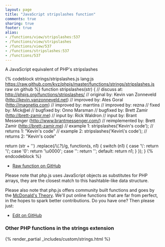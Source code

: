 ```yaml
---
layout: page
title: "JavaScript stripslashes function"
comments: true
sharing: true
footer: true
alias:
- /functions/view/stripslashes:537
- /functions/view/stripslashes
- /functions/view/537
- /functions/stripslashes:537
- /functions/537
---
```

<!-- Generated by Rakefile:build -->
A JavaScript equivalent of PHP's stripslashes

{% codeblock strings/stripslashes.js lang:js https://raw.github.com/kvz/phpjs/master/functions/strings/stripslashes.js raw on github %}
function stripslashes(str) {
  //       discuss at: http://phpjs.org/functions/stripslashes/
  //      original by: Kevin van Zonneveld (http://kevin.vanzonneveld.net)
  //      improved by: Ates Goral (http://magnetiq.com)
  //      improved by: marrtins
  //      improved by: rezna
  //         fixed by: Mick@el
  //      bugfixed by: Onno Marsman
  //      bugfixed by: Brett Zamir (http://brett-zamir.me)
  //         input by: Rick Waldron
  //         input by: Brant Messenger (http://www.brantmessenger.com/)
  // reimplemented by: Brett Zamir (http://brett-zamir.me)
  //        example 1: stripslashes('Kevin\'s code');
  //        returns 1: "Kevin's code"
  //        example 2: stripslashes('Kevin\\\'s code');
  //        returns 2: "Kevin\'s code"

  return (str + '')
    .replace(/\\(.?)/g, function(s, n1) {
      switch (n1) {
        case '\\':
          return '\\';
        case '0':
          return '\u0000';
        case '':
          return '';
        default:
          return n1;
      }
    });
}
{% endcodeblock %}

 - [Raw function on GitHub](https://github.com/kvz/phpjs/blob/master/functions/strings/stripslashes.js)

Please note that php.js uses JavaScript objects as substitutes for PHP arrays, they are 
the closest match to this hashtable-like data structure. 

Please also note that php.js offers community built functions and goes by the 
[McDonald's Theory](https://medium.com/what-i-learned-building/9216e1c9da7d). We'll put online 
functions that are far from perfect, in the hopes to spark better contributions. 
Do you have one? Then please just: 

 - [Edit on GitHub](https://github.com/kvz/phpjs/edit/master/functions/strings/stripslashes.js)


### Other PHP functions in the strings extension
{% render_partial _includes/custom/strings.html %}
